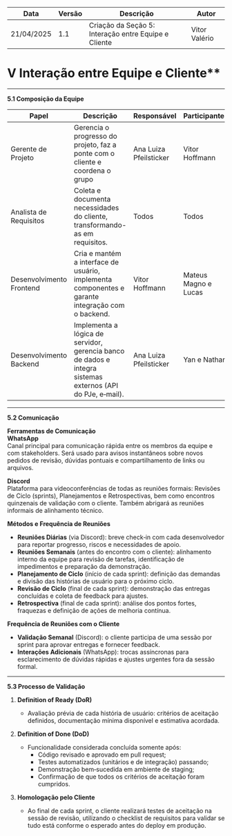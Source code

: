 | Data       | Versão | Descrição                                           | Autor           |
|------------|--------|-----------------------------------------------------|-----------------|
| 21/04/2025 | 1.1    | Criação da Seção 5: Interação entre Equipe e Cliente | Vitor Valério   |

# V Interação entre Equipe e Cliente**

---

**5.1 Composição da Equipe**

| Papel                                    | Descrição                                                                                                    | Responsável             | Participantes |
|------------------------------------------|--------------------------------------------------------------------------------------------------------------|---------------------------|----------------------|
| Gerente de Projeto                       | Gerencia o progresso do projeto, faz a ponte com o cliente e coordena o grupo                                | Ana Luiza Pfeilsticker    | Vitor Hoffmann       |
| Analista de Requisitos                   | Coleta e documenta necessidades do cliente, transformando-as em requisitos.                                  | Todos                     | Todos                |
| Desenvolvimento Frontend                 | Cria e mantém a interface de usuário, implementa componentes e garante integração com o backend.             | Vitor Hoffmann            | Mateus Magno e Lucas |
| Desenvolvimento Backend                  | Implementa a lógica de servidor, gerencia banco de dados e integra sistemas externos (API do PJe, e‑mail).   | Ana Luiza Pfeilsticker    | Yan e Nathan         |
---

**5.2 Comunicação**

**Ferramentas de Comunicação**  
**WhatsApp**  
 Canal principal para comunicação rápida entre os membros da equipe e com stakeholders. Será usado para avisos instantâneos sobre novos pedidos de revisão, dúvidas pontuais e compartilhamento de links ou arquivos.  
  
**Discord**  
Plataforma para videoconferências de todas as reuniões formais: Revisões de Ciclo (sprints), Planejamentos e Retrospectivas, bem como encontros quinzenais de validação com o cliente. Também abrigará as reuniões informais de alinhamento técnico.

 **Métodos e Frequência de Reuniões**  
 - **Reuniões Diárias** (via Discord): breve check‑in com cada desenvolvedor para reportar progresso, riscos e necessidades de apoio.  
 - **Reuniões Semanais** (antes do encontro com o cliente): alinhamento interno da equipe para revisão de tarefas, identificação de impedimentos e preparação da demonstração.  
 - **Planejamento de Ciclo** (início de cada sprint): definição das demandas e divisão das histórias de usuário para o próximo ciclo.  
 - **Revisão de Ciclo** (final de cada sprint): demonstração das entregas concluídas e coleta de feedback para ajustes.  
 - **Retrospectiva** (final de cada sprint): análise dos pontos fortes, fraquezas e definição de ações de melhoria contínua.

 **Frequência de Reuniões com o Cliente**  
- **Validação Semanal** (Discord): o cliente participa de uma sessão por sprint para aprovar entregas e fornecer feedback.  
 - **Interações Adicionais** (WhatsApp): trocas assíncronas para esclarecimento de dúvidas rápidas e ajustes urgentes fora da sessão formal.

---

**5.3 Processo de Validação**

1. **Definition of Ready (DoR)**  
   - Avaliação prévia de cada história de usuário: critérios de aceitação definidos, documentação mínima disponível e estimativa acordada.

2. **Definition of Done (DoD)**  
   - Funcionalidade considerada concluída somente após:  
     - Código revisado e aprovado em pull request;  
     - Testes automatizados (unitários e de integração) passando;  
     - Demonstração bem‑sucedida em ambiente de staging;  
     - Confirmação de que todos os critérios de aceitação foram cumpridos.

3. **Homologação pelo Cliente**  
   - Ao final de cada sprint, o cliente realizará testes de aceitação na sessão de revisão, utilizando o checklist de requisitos para validar se tudo está conforme o esperado antes do deploy em produção.



